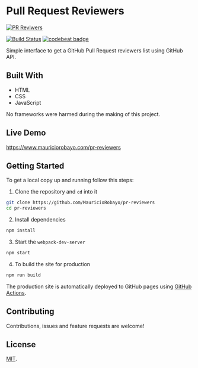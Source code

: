 # Pull Request Reviewers

[![PR Reviwers](https://repository-images.githubusercontent.com/218750305/d21de980-345d-11ea-9fde-d995f1d037fa)](https://www.mauriciorobayo.com/pr-reviewers)

[![Build Status](https://github.com/MauricioRobayo/pr-reviewers/workflows/Build%20and%20Deploy/badge.svg)](https://github.com/MauricioRobayo/pr-reviewers/actions)
[![codebeat badge](https://codebeat.co/badges/cf309656-cb09-4516-b223-f4b8bb45ab61)](https://codebeat.co/projects/github-com-mauriciorobayo-pr-reviewers-master)

Simple interface to get a GitHub Pull Request reviewers list using GitHub API.

## Built With

- HTML
- CSS
- JavaScript

No frameworks were harmed during the making of this project.

## Live Demo

https://www.mauriciorobayo.com/pr-reviewers

## Getting Started

To get a local copy up and running follow this steps:

1. Clone the repository and `cd` into it

```sh
git clone https://github.com/MauricioRobayo/pr-reviewers
cd pr-reviewers
```

2. Install dependencies

```sh
npm install
```

3. Start the `webpack-dev-server`

```sh
npm start
```

4. To build the site for production

```sh
npm run build
```

The production site is automatically deployed to GitHub pages using [GitHub Actions](./.github/workflows/main.yml).

## Contributing

Contributions, issues and feature requests are welcome!

## License

[MIT](LICENSE).
